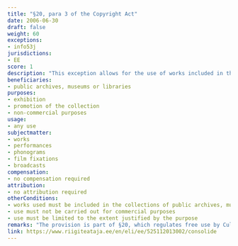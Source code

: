 ```yaml
---
title: "§20, para 3 of the Copyright Act"
date: 2006-06-30
draft: false
weight: 60
exceptions:
- info53j
jurisdictions:
- EE
score: 1
description: "This exception allows for the use of works included in the collections of public archives, museums or libraries for the purposes of an exhibition or the promotion of the collection to the extent justified by the purpose." 
beneficiaries:
- public archives, museums or libraries
purposes: 
- exhibition 
- promotion of the collection
- non-commercial purposes
usage:
- any use
subjectmatter:
- works
- performances
- phonograms
- film fixations
- broadcasts
compensation:
- no compensation required
attribution: 
- no attribution required
otherConditions: 
- works used must be included in the collections of public archives, museums or libraries
- use must not be carried out for commercial purposes
- use must be limited to the extent justified by the purpose
remarks: "The provision is part of §20, which regulates free use by Cultural Heritage Institutions. In this respect the promotion of exhibitions is allowed within the CHI sector only, as well as for non-commercial purposes only. The provision concerns copyrighted works. The exception is extended to related rights with a general reference to \"other cases where the rights of authors of works are limited pursuant to Chapter IV of this Act\" in § 75 (6)."
link: https://www.riigiteataja.ee/en/eli/ee/525112013002/consolide
---
```

